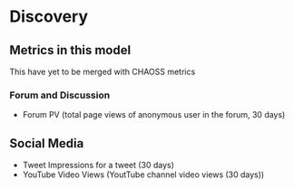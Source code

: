 # Discovery


## Metrics in this model
This have yet to be merged with CHAOSS metrics

### Forum and Discussion
- Forum PV (total page views of anonymous user in the forum, 30 days)

## Social Media
- Tweet Impressions for a tweet (30 days)
- YouTube Video Views (YoutTube channel video views (30 days))